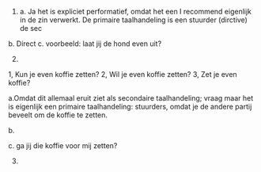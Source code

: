 1. a. Ja het is expliciet performatief, omdat het een I recommend eigenlijk in de zin verwerkt. De primaire taalhandeling is een stuurder (dirctive)
de sec

b. Direct
c. voorbeeld: laat jij de hond even uit?

2. 
1, Kun je even koffie zetten? 
2, Wil je even koffie zetten? 
3, Zet je even koffie?

a.Omdat dit allemaal eruit ziet als secondaire taalhandeling; vraag
maar het is eigenlijk een primaire taalhandeling: stuurders, omdat je de andere partij beveelt om de koffie te zetten.

b. 

c. ga jij die koffie voor mij zetten?


3.